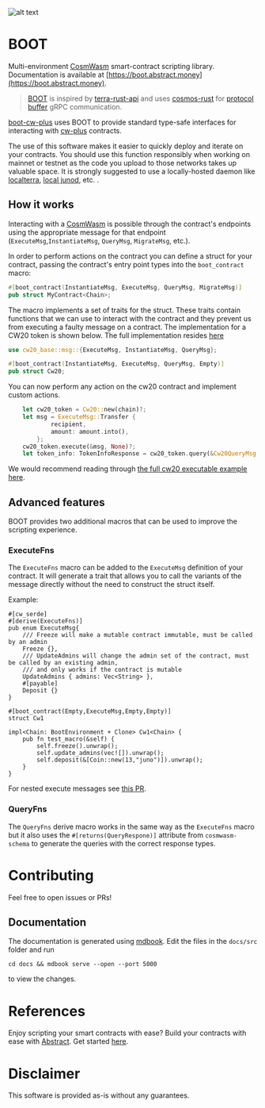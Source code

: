 ![alt text](https://raw.githubusercontent.com/Abstract-OS/assets/c85b8ed5104b26bfb0f97dc9d30a8813a4a1b60b/DALL%C2%B7E%20Boot%20(2).png)
# BOOT

Multi-environment [CosmWasm](https://cosmwasm.com/) smart-contract scripting library.  Documentation is available at [https://boot.abstract.money](https://boot.abstract.money).

> [BOOT](boot-core/README.md) is inspired by [terra-rust-api](https://github.com/PFC-Validator/terra-rust) and uses [cosmos-rust](https://github.com/cosmos/cosmos-rust) for [protocol buffer](https://developers.google.com/protocol-buffers/docs/overview) gRPC communication.


[boot-cw-plus](boot-cw-plus/README.md) uses BOOT to provide standard type-safe interfaces for interacting with [cw-plus](https://github.com/CosmWasm/cw-plus) contracts.

The use of this software makes it easier to quickly deploy and iterate on your contracts. You should use this function responsibly when working on mainnet or testnet as the code you upload to those networks takes up valuable space. It is strongly suggested to use a locally-hosted daemon like [localterra](https://github.com/terra-money/LocalTerra), [local junod](https://docs.junonetwork.io/smart-contracts-and-junod-development/junod-local-dev-setup), etc.
.
## How it works

Interacting with a [CosmWasm](https://cosmwasm.com/) is possible through the contract's endpoints using the appropriate message for that endpoint (`ExecuteMsg`,`InstantiateMsg`, `QueryMsg`, `MigrateMsg`, etc.).

In order to perform actions on the contract you can define a struct for your contract, passing the contract's entry point types into the `boot_contract` macro:

```rust
#[boot_contract(InstantiateMsg, ExecuteMsg, QueryMsg, MigrateMsg)]
pub struct MyContract<Chain>;
```

The macro implements a set of traits for the struct. These traits contain functions that we can use to interact with the contract and they prevent us from executing a faulty message on a contract. The implementation for a CW20 token is shown below. The full implementation resides [here](boot-cw-plus/src/cw20.rs)

```rust
use cw20_base::msg::{ExecuteMsg, InstantiateMsg, QueryMsg};

#[boot_contract(InstantiateMsg, ExecuteMsg, QueryMsg, Empty)]
pub struct Cw20;
```

You can now perform any action on the cw20 contract and implement custom actions.

```rust
    let cw20_token = Cw20::new(chain)?;
    let msg = ExecuteMsg::Transfer {
            recipient,
            amount: amount.into(),
        };
    cw20_token.execute(&msg, None)?;
    let token_info: TokenInfoResponse = cw20_token.query(&Cw20QueryMsg::TokenInfo {}).await?;
```

We would recommend reading through [the full cw20 executable example here](boot-core/examples/cw20.rs).

## Advanced features

BOOT provides two additional macros that can be used to improve the scripting experience. 

### ExecuteFns
The `ExecuteFns` macro can be added to the `ExecuteMsg` definition of your contract. It will generate a trait that allows you to call the variants of the message directly without the need to construct the struct itself. 

Example:
```
#[cw_serde]
#[derive(ExecuteFns)]
pub enum ExecuteMsg{
    /// Freeze will make a mutable contract immutable, must be called by an admin
    Freeze {},
    /// UpdateAdmins will change the admin set of the contract, must be called by an existing admin,
    /// and only works if the contract is mutable
    UpdateAdmins { admins: Vec<String> },
    #[payable]
    Deposit {}
}

#[boot_contract(Empty,ExecuteMsg,Empty,Empty)]
struct Cw1

impl<Chain: BootEnvironment + Clone> Cw1<Chain> {
    pub fn test_macro(&self) {
        self.freeze().unwrap();
        self.update_admins(vec![]).unwrap(); 
        self.deposit(&[Coin::new(13,"juno")]).unwrap();
    }
}
```
For nested execute messages see [this PR](https://github.com/Abstract-OS/BOOT/pull/40). 

### QueryFns 

The `QueryFns` derive macro works in the same way as the `ExecuteFns` macro but it also uses the `#[returns(QueryRespone)]` attribute from `cosmwasm-schema` to generate the queries with the correct response types.

# Contributing
Feel free to open issues or PRs!

## Documentation
The documentation is generated using [mdbook](https://rust-lang.github.io/mdBook/index.html). Edit the files in the `docs/src` folder and run
```shell
cd docs && mdbook serve --open --port 5000
```
to view the changes.

# References
Enjoy scripting your smart contracts with ease? Build your contracts with ease with [Abstract](https://abstract.money). Get started [here](https://docs.abstract.money/building-on-abstract/writing-modules/writing-an-app).

# Disclaimer
This software is provided as-is without any guarantees.
